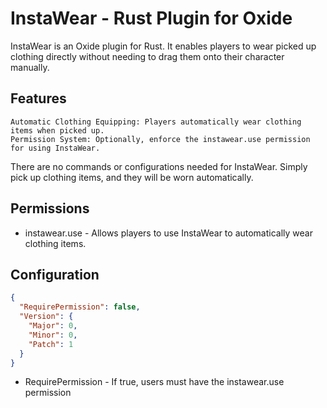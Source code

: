 # InstaWear - Rust Plugin for Oxide

InstaWear is an Oxide plugin for Rust. It enables players to wear picked up clothing directly without needing to drag them onto their character manually.

## Features

    Automatic Clothing Equipping: Players automatically wear clothing items when picked up.
    Permission System: Optionally, enforce the instawear.use permission for using InstaWear.

There are no commands or configurations needed for InstaWear. Simply pick up clothing items, and they will be worn automatically.


## Permissions
  - instawear.use - Allows players to use InstaWear to automatically wear clothing items.

## Configuration

```json
{
  "RequirePermission": false,
  "Version": {
    "Major": 0,
    "Minor": 0,
    "Patch": 1
  }
}
```

 - RequirePermission - If true, users must have the instawear.use permission
